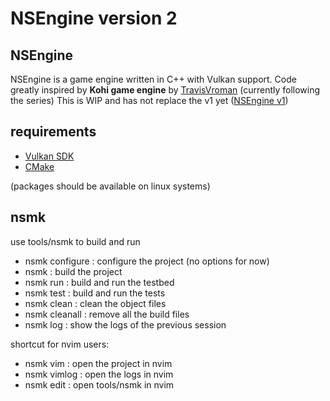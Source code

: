 # NSEngine version 2

## NSEngine

NSEngine is a game engine written in C++ with Vulkan support.
Code greatly inspired by **Kohi game engine** by [TravisVroman](https://www.youtube.com/@TravisVroman) (currently following the series)
This is WIP and has not replace the v1 yet ([NSEngine v1](https://github.com/ClementChambard/NSEngine))

## requirements

- [Vulkan SDK](https://vulkan.lunarg.com/sdk/home/)
- [CMake](https://cmake.org/)

(packages should be available on linux systems)

## nsmk

use tools/nsmk to build and run

- nsmk configure : configure the project (no options for now)
- nsmk : build the project
- nsmk run : build and run the testbed
- nsmk test : build and run the tests
- nsmk clean : clean the object files
- nsmk cleanall : remove all the build files
- nsmk log : show the logs of the previous session

shortcut for nvim users:

- nsmk vim : open the project in nvim
- nsmk vimlog : open the logs in nvim
- nsmk edit : open tools/nsmk in nvim
